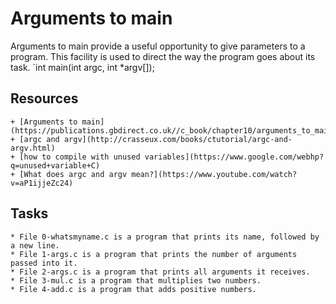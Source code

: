 # Arguments to main 

Arguments to main provide a useful opportunity to give parameters to a program. 
This facility is used to direct the way the program goes about its task.
	`int main(int argc, int *argv[]);

## Resources
	+ [Arguments to main](https://publications.gbdirect.co.uk//c_book/chapter10/arguments_to_main.html)
	+ [argc and argv](http://crasseux.com/books/ctutorial/argc-and-argv.html)
	+ [how to compile with unused variables](https://www.google.com/webhp?q=unused+variable+C)
	+ [What does argc and argv mean?](https://www.youtube.com/watch?v=aP1ijjeZc24)

## Tasks
	* File 0-whatsmyname.c is a program that prints its name, followed by a new line.
	* File 1-args.c is a program that prints the number of arguments passed into it.
	* File 2-args.c is a program that prints all arguments it receives.
	* File 3-mul.c is a program that multiplies two numbers.
	* File 4-add.c is a program that adds positive numbers.
